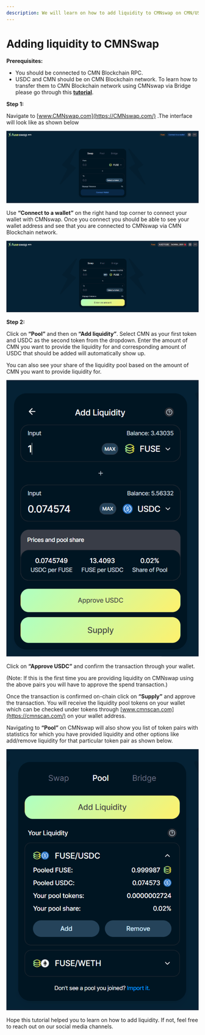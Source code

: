 ```yaml
---
description: We will learn on how to add liquidity to CMNswap on CMN/USDC pair.
---
```


# Adding liquidity to CMNSwap

**Prerequisites:**

* You should be connected to CMN Blockchain RPC.
* USDC and CMN should be on CMN Blockchain network. To learn how to transfer them to CMN Blockchain network using CMNswap via Bridge please go through this [**tutorial**](https://doc.cmnscan.com/the-CMN-chain/token-bridges/transfer-CMN-using-bridge-on-CMNswap).

**Step 1:**

Navigate to [www.CMNswap.com](https://CMNswap.com/) .The interface will look like as shown below

![](../../.gitbook/assets/0%20%287%29.png)

Use **“Connect to a wallet”** on the right hand top corner to connect your wallet with CMNswap. Once you connect you should be able to see your wallet address and see that you are connected to CMNswap via CMN Blockchain network.

![](../../.gitbook/assets/1%20%2810%29.png)

  
**Step 2:**

Click on **“Pool”** and then on **“Add liquidity”**. Select CMN as your first token and USDC as the second token from the dropdown. Enter the amount of CMN you want to provide the liquidity for and corresponding amount of USDC that should be added will automatically show up.

You can also see your share of the liquidity pool based on the amount of CMN you want to provide liquidity for.

![](../../.gitbook/assets/2%20%2810%29.png)

Click on **“Approve USDC”** and confirm the transaction through your wallet.

\(Note: If this is the first time you are providing liquidity on CMNswap using the above pairs you will have to approve the spend transaction.\)

Once the transaction is confirmed on-chain click on **“Supply”** and approve the transaction. You will receive the liquidity pool tokens on your wallet which can be checked under tokens through [www.cmnscan.com](https://cmnscan.com/) on your wallet address.

Navigating to **“Pool”** on CMNswap will also show you list of token pairs with statistics for which you have provided liquidity and other options like add/remove liquidity for that particular token pair as shown below.

![](../../.gitbook/assets/3%20%289%29.png)

Hope this tutorial helped you to learn on how to add liquidity. If not, feel free to reach out on our social media channels.

